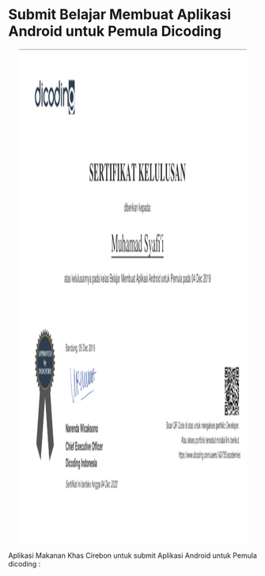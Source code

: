 # Submit Belajar Membuat Aplikasi Android untuk Pemula Dicoding
<p align="center">
  <img width="460" height="1000" src="Sertifikat Kelulusan Belajar Membuat Aplikasi Android untuk Pemula.png">
</p>
Aplikasi Makanan Khas Cirebon untuk submit Aplikasi Android untuk Pemula dicoding :
